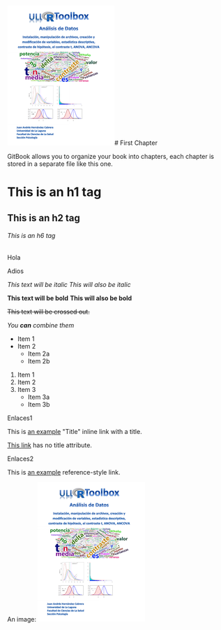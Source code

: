![](/assets/manual.png)# First Chapter

GitBook allows you to organize your book into chapters, each chapter is stored in a separate file like this one.

# This is an h1 tag
## This is an h2 tag
###### This is an h6 tag

Hola 

Adios

*This text will be italic*
_This will also be italic_

**This text will be bold**
__This will also be bold__

~~This text will be crossed out.~~

_You **can** combine them_

* Item 1
* Item 2
  * Item 2a
  * Item 2b


1. Item 1
2. Item 2
3. Item 3
   * Item 3a
   * Item 3b
   
Enlaces1
   
This is [an example](http://example.com/) "Title" inline link with a title.

[This link](http://example.net/) has no title attribute.

Enlaces2

This is [an example][id] reference-style link.

[id]: https://sites.google.com/site/ullrtoolbox/ "Optional Title Here"


An image: ![Una imagen de GitBook](/assets/manual.png)

   
